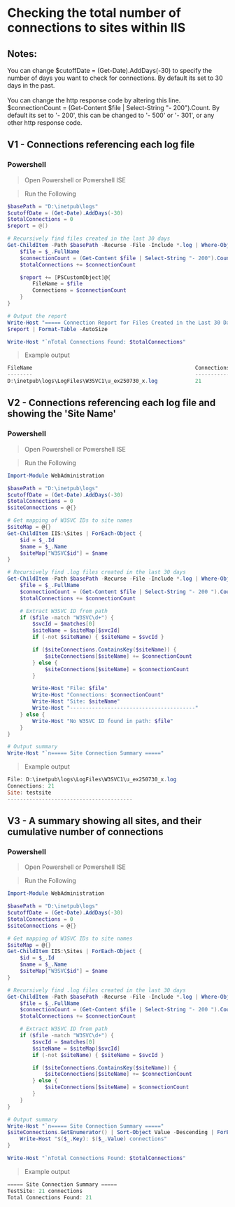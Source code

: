 # Checking the total number of connections to sites within IIS


## Notes:
You can change $cutoffDate = (Get-Date).AddDays(-30) to specify the number of days you want to check for connections. By default its set to 30 days in the past. 
<br>
<br>
You can change the http response code by altering this line. $connectionCount = (Get-Content $file | Select-String "- 200").Count. By default its set to '- 200', this can be changed to '- 500' or '- 301', or any other http response code. 


## V1 - Connections referencing each log file
### Powershell
>Open Powershell or Powershell ISE

>Run the Following
```Powershell
$basePath = "D:\inetpub\logs"
$cutoffDate = (Get-Date).AddDays(-30)
$totalConnections = 0
$report = @()

# Recursively find files created in the last 30 days
Get-ChildItem -Path $basePath -Recurse -File -Include *.log | Where-Object { $_.CreationTime -ge $cutoffDate } | ForEach-Object {
    $file = $_.FullName
    $connectionCount = (Get-Content $file | Select-String "- 200").Count
    $totalConnections += $connectionCount

    $report += [PSCustomObject]@{
        FileName = $file
        Connections = $connectionCount
    }
}

# Output the report
Write-Host "===== Connection Report for Files Created in the Last 30 Days ====="
$report | Format-Table -AutoSize

Write-Host "`nTotal Connections Found: $totalConnections"
```
>Example output
```Powershell
FileName                                                    Connections
--------                                                    -----------
D:\inetpub\logs\LogFiles\W3SVC1\u_ex250730_x.log            21
```

## V2 - Connections referencing each log file and showing the 'Site Name'
### Powershell
>Open Powershell or Powershell ISE

>Run the Following
```Powershell
Import-Module WebAdministration

$basePath = "D:\inetpub\logs"
$cutoffDate = (Get-Date).AddDays(-30)
$totalConnections = 0
$siteConnections = @{}

# Get mapping of W3SVC IDs to site names
$siteMap = @{}
Get-ChildItem IIS:\Sites | ForEach-Object {
    $id = $_.Id
    $name = $_.Name
    $siteMap["W3SVC$id"] = $name
}

# Recursively find .log files created in the last 30 days
Get-ChildItem -Path $basePath -Recurse -File -Include *.log | Where-Object { $_.CreationTime -ge $cutoffDate } | ForEach-Object {
    $file = $_.FullName
    $connectionCount = (Get-Content $file | Select-String "- 200 ").Count
    $totalConnections += $connectionCount

    # Extract W3SVC ID from path
    if ($file -match "W3SVC\d+") {
        $svcId = $matches[0]
        $siteName = $siteMap[$svcId]
        if (-not $siteName) { $siteName = $svcId }

        if ($siteConnections.ContainsKey($siteName)) {
            $siteConnections[$siteName] += $connectionCount
        } else {
            $siteConnections[$siteName] = $connectionCount
        }

        Write-Host "File: $file"
        Write-Host "Connections: $connectionCount"
        Write-Host "Site: $siteName"
        Write-Host "----------------------------------------"
    } else {
        Write-Host "No W3SVC ID found in path: $file"
    }
}

# Output summary
Write-Host "`n===== Site Connection Summary ====="
```
>Example output
```Powershell
File: D:\inetpub\logs\LogFiles\W3SVC1\u_ex250730_x.log
Connections: 21
Site: testsite
----------------------------------------
```

## V3 - A summary showing all sites, and their cumulative number of connections
### Powershell
>Open Powershell or Powershell ISE

>Run the Following
```Powershell
Import-Module WebAdministration

$basePath = "D:\inetpub\logs"
$cutoffDate = (Get-Date).AddDays(-30)
$totalConnections = 0
$siteConnections = @{}

# Get mapping of W3SVC IDs to site names
$siteMap = @{}
Get-ChildItem IIS:\Sites | ForEach-Object {
    $id = $_.Id
    $name = $_.Name
    $siteMap["W3SVC$id"] = $name
}

# Recursively find .log files created in the last 30 days
Get-ChildItem -Path $basePath -Recurse -File -Include *.log | Where-Object { $_.CreationTime -ge $cutoffDate } | ForEach-Object {
    $file = $_.FullName
    $connectionCount = (Get-Content $file | Select-String "- 200 ").Count
    $totalConnections += $connectionCount

    # Extract W3SVC ID from path
    if ($file -match "W3SVC\d+") {
        $svcId = $matches[0]
        $siteName = $siteMap[$svcId]
        if (-not $siteName) { $siteName = $svcId }

        if ($siteConnections.ContainsKey($siteName)) {
            $siteConnections[$siteName] += $connectionCount
        } else {
            $siteConnections[$siteName] = $connectionCount
        }
    }
}

# Output summary
Write-Host "`n===== Site Connection Summary ====="
$siteConnections.GetEnumerator() | Sort-Object Value -Descending | ForEach-Object {
    Write-Host "$($_.Key): $($_.Value) connections"
}

Write-Host "`nTotal Connections Found: $totalConnections"
```
>Example output
```Powershell
===== Site Connection Summary =====
TestSite: 21 connections
Total Connections Found: 21
```
